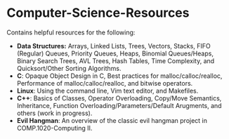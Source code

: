 # Computer-Science-Resources

Contains helpful resources for the following:
- **Data Structures:** Arrays, Linked Lists, Trees, Vectors, Stacks, FIFO (Regular) Queues, Priority Queues, Heaps, Binomial Queues/Heaps, Binary Search Trees, AVL Trees, Hash Tables, Time Complexity, and Quicksort/Other Sorting Algorithms.
- **C**: Opaque Object Design in C, Best practices for malloc/calloc/realloc, Performance of malloc/calloc/realloc, and bitwise operators.
- **Linux**: Using the command line, Vim text editor, and Makefiles.
- **C++**: Basics of Classes, Operator Overloading, Copy/Move Semantics, Inheritance, Function Overloading/Parameters/Default Arugments, and others (work in progress).
- **Evil Hangman**: An overview of the classic evil hangman project in COMP.1020-Computing II.
